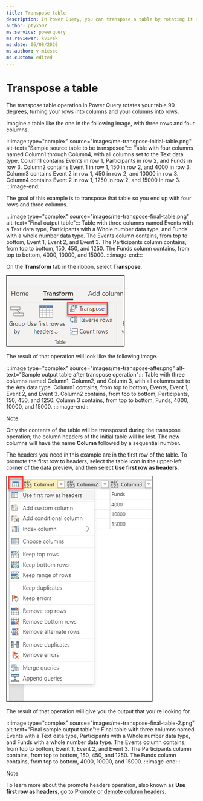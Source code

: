 ```yaml
---
title: Transpose table
description: In Power Query, you can transpose a table by rotating it 90 degrees.
author: ptyx507
ms.service: powerquery
ms.reviewer: kvivek
ms.date: 06/08/2020
ms.author: v-miesco
ms.custom: edited
---
```


# Transpose a table

The transpose table operation in Power Query rotates your table 90 degrees, turning your rows into columns and your columns into rows.

Imagine a table like the one in the following image, with three rows and four columns.

:::image type="complex" source="images/me-transpose-initial-table.png" alt-text="Sample source table to be transposed":::
   Table with four columns named Column1 through Column4, with all columns set to the Text data type. Column1 contains Events in row 1, Participants in row 2, and Funds in row 3. Column2 contains Event 1 in row 1, 150 in row 2, and 4000 in row 3. Column3 contains Event 2 in row 1, 450 in row 2, and 10000 in row 3. Column4 contains Event 2 in row 1, 1250 in row 2, and 15000 in row 3.
:::image-end:::

The goal of this example is to transpose that table so you end up with four rows and three columns.

:::image type="complex" source="images/me-transpose-final-table.png" alt-text="Final output table":::
   Table with three columns named Events with a Text data type, Participants with a Whole number data type, and Funds with a whole number data type. The Events column contains, from top to bottom, Event 1, Event 2, and Event 3. The Participants column contains, from top to bottom, 150, 450, and 1250. The Funds column contains, from top to bottom, 4000, 10000, and 15000.
:::image-end:::

On the **Transform** tab in the ribbon, select **Transpose**.

![Transpose command on the Transform tab](images/me-transpose-button.png "Transpose command on the Transform tab")

The result of that operation will look like the following image.

:::image type="complex" source="images/me-transpose-after.png" alt-text="Sample output table after transpose operation":::
   Table with three columns named Column1, Column2, and Column 3, with all columns set to the Any data type. Column1 contains, from top to bottom, Events, Event 1, Event 2, and Event 3. Column2 contains, from top to bottom, Participants, 150, 450, and 1250. Column 3 contains, from top to bottom, Funds, 4000, 10000, and 15000.
:::image-end:::

> [!NOTE]
> Only the contents of the table will be transposed during the transpose operation; the column headers of the initial table will be lost.  The new columns will have the name **Column** followed by a sequential number.

The headers you need in this example are in the first row of the table. To promote the first row to headers, select the table icon in the upper-left corner of the data preview, and then select **Use first row as headers**.

![Promote the first row to be table headers](images/me-transpose-promote-headers.png "Promote the first row to be table headers")

The result of that operation will give you the output that you're looking for.

:::image type="complex" source="images/me-transpose-final-table-2.png" alt-text="Final sample output table":::
   Final table with three columns named Events with a Text data type, Participants with a Whole number data type, and Funds with a whole number data type. The Events column contains, from top to bottom, Event 1, Event 2, and Event 3. The Participants column contains, from top to bottom, 150, 450, and 1250. The Funds column contains, from top to bottom, 4000, 10000, and 15000.
:::image-end:::

>[!NOTE] 
>To learn more about the promote headers operation, also known as **Use first row as headers**, go to [Promote or demote column headers](table-promote-demote-headers.md).
